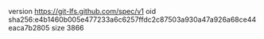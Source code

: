 version https://git-lfs.github.com/spec/v1
oid sha256:e4b1460b005e477233a6c6257ffdc2c87503a930a47a926a68ce44eaca7b2805
size 3866
